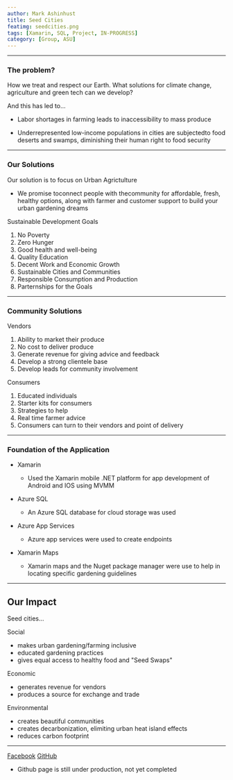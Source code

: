 ```yaml
---
author: Mark Ashinhust  
title: Seed Cities
featimg: seedcities.png
tags: [Xamarin, SQL, Project, IN-PROGRESS]
category: [Group, ASU]
---
```



---

### The problem?

How we treat and respect our Earth. What solutions for climate change, agriculture and green tech can we develop?  

And this has led to...  

- Labor shortages in farming leads to inaccessibility to mass produce  

- Underrepresented low-income populations in cities are subjectedto food deserts and swamps, diminishing their human right to food security  

---

### Our Solutions

Our solution is to focus on Urban Agrictulture  
- We promise toconnect people with thecommunity for affordable, fresh, healthy options, along with farmer and customer support to build your urban gardening dreams

Sustainable Development Goals
1. No Poverty
2. Zero Hunger
3. Good health and well-being
4. Quality Education
5. Decent Work and Economic Growth
6. Sustainable Cities and Communities
7. Responsible Consumption and Production
8. Parternships for the Goals  

---

### Community Solutions

Vendors  
1. Ability to market their produce
2. No cost to deliver produce
3. Generate revenue for giving advice and feedback
4. Develop a strong clientele base
5. Develop leads for community involvement

Consumers
1. Educated individuals
2. Starter kits for consumers
3. Strategies to help
4. Real time farmer advice
5. Consumers can turn to their vendors and point of delivery 

---

### Foundation of the Application
- Xamarin
    - Used the Xamarin mobile .NET platform for app development of Android and IOS using MVMM

- Azure SQL
    - An Azure SQL database for cloud storage was used

- Azure App Services
    - Azure app services were used to create endpoints

- Xamarin Maps
    - Xamarin maps and the Nuget package manager were use to help in locating specific gardening guidelines

---

## Our Impact

Seed cities...  


Social
-  makes urban gardening/farming inclusive
-  educated gardening practices
-  gives equal access to healthy food and "Seed Swaps"

Economic
- generates revenue for vendors
- produces a source for exchange and trade

Environmental
- creates beautiful communities
- creates decarbonization, elimiting urban heat island effects
- reduces carbon footprint

---



[Facebook](https://www.facebook.com/seedcitiesaz)
[GitHub](https://github.com/Founding-Hackers/ImagineCup/tree/Feature/LandingPage)
* Github page is still under production, not yet completed